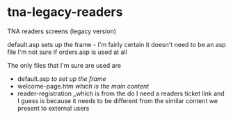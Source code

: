# tna-legacy-readers
TNA readers screens (legacy version)

default.asp sets up the frame - I'm fairly certain it doesn't need to be an asp file
I'm not sure if orders.asp is used at all

The only files that I'm sure are used are

* default.asp _to set up the frame_
* welcome-page.htm _which is the main content_
* reader-registration _which is from the do I need a readers ticket link and I guess is because it needs to be different from the similar content we present to external users
